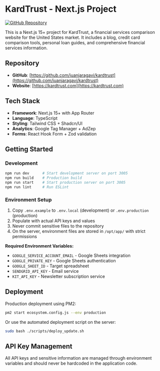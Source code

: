# KardTrust - Next.js Project

[![GitHub Repository](https://img.shields.io/badge/GitHub-kardtrust-blue?logo=github)](https://github.com/juanjaragavi/kardtrust)

This is a Next.js 15+ project for KardTrust, a financial services comparison website for the United States market. It includes a blog, credit card comparison tools, personal loan guides, and comprehensive financial services information.

## Repository

- **GitHub**: [https://github.com/juanjaragavi/kardtrust](https://github.com/juanjaragavi/kardtrust)
- **Website**: [https://kardtrust.com](https://kardtrust.com)

## Tech Stack

- **Framework**: Next.js 15+ with App Router
- **Language**: TypeScript
- **Styling**: Tailwind CSS + Shadcn/UI
- **Analytics**: Google Tag Manager + AdZep
- **Forms**: React Hook Form + Zod validation

## Getting Started

### Development

```bash
npm run dev      # Start development server on port 3005
npm run build    # Production build
npm run start    # Start production server on port 3005
npm run lint     # Run ESLint
```

### Environment Setup

1. Copy `.env.example` to `.env.local` (development) or `.env.production` (production)
2. Populate with actual API keys and values
3. Never commit sensitive files to the repository
4. On the server, environment files are stored in `/opt/app/` with strict permissions

**Required Environment Variables:**
- `GOOGLE_SERVICE_ACCOUNT_EMAIL` - Google Sheets integration
- `GOOGLE_PRIVATE_KEY` - Google Sheets authentication
- `GOOGLE_SHEET_ID` - Target spreadsheet
- `SENDGRID_API_KEY` - Email service
- `KIT_API_KEY` - Newsletter subscription service

## Deployment

Production deployment using PM2:

```bash
pm2 start ecosystem.config.js --env production
```

Or use the automated deployment script on the server:

```bash
sudo bash ./scripts/deploy_update.sh
```

## API Key Management

All API keys and sensitive information are managed through environment variables and should never be hardcoded in the application code.
